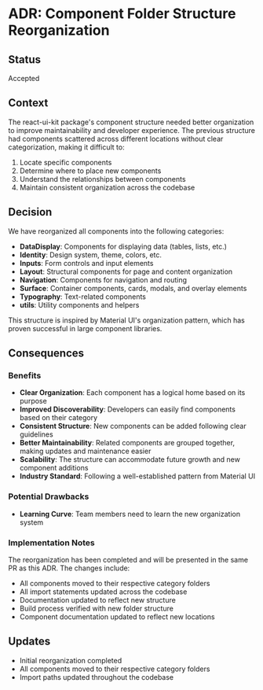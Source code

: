 # ADR: Component Folder Structure Reorganization

## Status

Accepted

## Context

The react-ui-kit package's component structure needed better organization to improve maintainability and developer experience. The previous structure had components scattered across different locations without clear categorization, making it difficult to:

1. Locate specific components
2. Determine where to place new components
3. Understand the relationships between components
4. Maintain consistent organization across the codebase

## Decision

We have reorganized all components into the following categories:

- **DataDisplay**: Components for displaying data (tables, lists, etc.)
- **Identity**: Design system, theme, colors, etc.
- **Inputs**: Form controls and input elements
- **Layout**: Structural components for page and content organization
- **Navigation**: Components for navigation and routing
- **Surface**: Container components, cards, modals, and overlay elements
- **Typography**: Text-related components
- **utils**: Utility components and helpers

This structure is inspired by Material UI's organization pattern, which has proven successful in large component libraries.

## Consequences

### Benefits

- **Clear Organization**: Each component has a logical home based on its purpose
- **Improved Discoverability**: Developers can easily find components based on their category
- **Consistent Structure**: New components can be added following clear guidelines
- **Better Maintainability**: Related components are grouped together, making updates and maintenance easier
- **Scalability**: The structure can accommodate future growth and new component additions
- **Industry Standard**: Following a well-established pattern from Material UI

### Potential Drawbacks

- **Learning Curve**: Team members need to learn the new organization system

### Implementation Notes

The reorganization has been completed and will be presented in the same PR as this ADR. The changes include:

- All components moved to their respective category folders
- All import statements updated across the codebase
- Documentation updated to reflect new structure
- Build process verified with new folder structure
- Component documentation updated to reflect new locations

## Updates

- Initial reorganization completed
- All components moved to their respective category folders
- Import paths updated throughout the codebase
